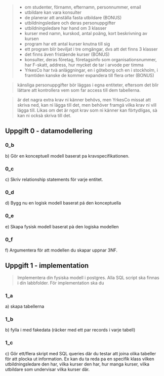 > - om studenter, förnamn, efternamn, personnummer, email
> - utbildare kan vara konsulter
> - de planerar att anställa fasta utbildare (BONUS)
> - utbildningsledare och deras personuppgifter
> - utbildningsledare har hand om 3 klasser
> - kurser med namn, kurskod, antal poäng, kort beskrivning av kursen
> - program har ett antal kurser knutna till sig
> - ett program blir beviljat i tre omgängar, dvs att det finns 3 klasser
> - det finns även fristäende kurser (BONUS)
> - konsulter, deras företag, företagsinfo som organisationsnummer, har F-skatt, address, hur mycket de tar i arvode per timma
> - YrkesCo har tvà anläggningar, en i göteborg och en i stockholm, i framtiden kanske de kommer expandera till flera orter (BONUS)

> känsliga personuppgifter bör läggas i egna entiteter, eftersom det blir lättare att kontrollera vem som far access till dem tabellerna.  

> är det nagra extra krav ni känner behövs, men YrkesCo missat att skriva ned, kan ni lägga till det, men behöver framgả vilka krav ni vill lägga till. Likas om det är ngot krav som ni känner kan förtydligas, sà kan ni ocksà skriva till det.

## Uppgift 0 - datamodellering

### 0_b

b) Gör en konceptuell modell baserat pa kravspecifikationen.

### 0_c

c) Skriv relationship statements för varje entitet.

### 0_d

d) Bygg nu en logisk modell baserat pá den konceptuella

### 0_e

e) Skapa fysisk modell baserat pà den logiska modellen

### 0_f

f) Argumentera för att modellen du skapar uppnar 3NF.

## Uppgift 1 - implementation

> Implementera din fysiska modell i postgres. Alla SQL script ska finnas i din labbfolder. För implementation ska du

### 1_a

a) skapa tabellerna

### 1_b

b) fylla i med fakedata (räcker med ett par records i varje tabell)

### 1_c

c) Gör ett/flera skript med SQL queries där du testar att joina olika tabeller för att plocka ut information. Ex kan du ta reda pa en specifik klass vilken utbildningsledare den har, vilka kurser den har, hur manga kurser, vilka utbildare som undervisar vilka kurser där.